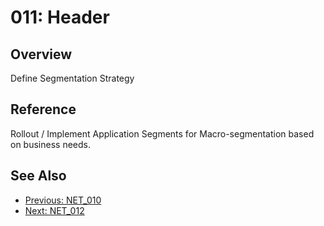 ﻿# 011: Header
## Overview
Define Segmentation Strategy

## Reference
Rollout / Implement Application Segments for Macro-segmentation based on business needs.

## See Also
- [Previous: NET_010](NET_010.md)
- [Next: NET_012](NET_012.md)
